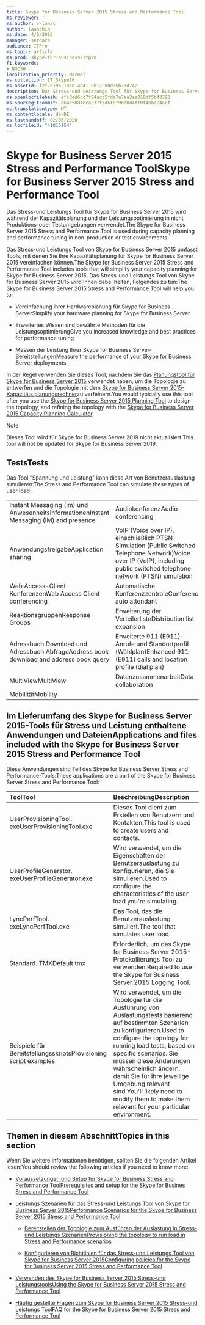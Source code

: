 ```yaml
---
title: Skype for Business Server 2015 Stress and Performance Tool
ms.reviewer: ''
ms.author: v-lanac
author: lanachin
ms.date: 4/6/2016
manager: serdars
audience: ITPro
ms.topic: article
ms.prod: skype-for-business-itpro
f1.keywords:
- NOCSH
localization_priority: Normal
ms.collection: IT_Skype16
ms.assetid: f2f7d19b-18c8-4a41-9b17-80d35b73d742
description: Das Stress-und Leistungs Tool für Skype for Business Server 2015 wird während der Kapazitätsplanung und der Leistungsoptimierung in nicht Produktions-oder Testumgebungen verwendet.
ms.openlocfilehash: efc3ed6cc7f24acc5fda7a7ae2ae818df5b43393
ms.sourcegitcommit: e64c50818cac37f3d6f0f96d0d4ff0f4bba24aef
ms.translationtype: MT
ms.contentlocale: de-DE
ms.lasthandoff: 02/06/2020
ms.locfileid: "41816154"
---
```

# <a name="skype-for-business-server-2015-stress-and-performance-tool"></a><span data-ttu-id="343e2-103">Skype for Business Server 2015 Stress and Performance Tool</span><span class="sxs-lookup"><span data-stu-id="343e2-103">Skype for Business Server 2015 Stress and Performance Tool</span></span>
 
<span data-ttu-id="343e2-104">Das Stress-und Leistungs Tool für Skype for Business Server 2015 wird während der Kapazitätsplanung und der Leistungsoptimierung in nicht Produktions-oder Testumgebungen verwendet.</span><span class="sxs-lookup"><span data-stu-id="343e2-104">The Skype for Business Server 2015 Stress and Performance Tool is used during capacity planning and performance tuning in non-production or test environments.</span></span>
  
<span data-ttu-id="343e2-105">Das Stress-und Leistungs Tool von Skype for Business Server 2015 umfasst Tools, mit denen Sie Ihre Kapazitätsplanung für Skype for Business Server 2015 vereinfachen können.</span><span class="sxs-lookup"><span data-stu-id="343e2-105">The Skype for Business Server 2015 Stress and Performance Tool includes tools that will simplify your capacity planning for Skype for Business Server 2015.</span></span> <span data-ttu-id="343e2-106">Das Stress-und Leistungs Tool von Skype for Business Server 2015 wird Ihnen dabei helfen, Folgendes zu tun:</span><span class="sxs-lookup"><span data-stu-id="343e2-106">The Skype for Business Server 2015 Stress and Performance Tool will help you to:</span></span>
  
- <span data-ttu-id="343e2-107">Vereinfachung ihrer Hardwareplanung für Skype for Business Server</span><span class="sxs-lookup"><span data-stu-id="343e2-107">Simplify your hardware planning for Skype for Business Server</span></span>
    
- <span data-ttu-id="343e2-108">Erweitertes Wissen und bewährte Methoden für die Leistungsoptimierung</span><span class="sxs-lookup"><span data-stu-id="343e2-108">Give you increased knowledge and best practices for performance tuning</span></span>
    
- <span data-ttu-id="343e2-109">Messen der Leistung Ihrer Skype for Business Server-Bereitstellungen</span><span class="sxs-lookup"><span data-stu-id="343e2-109">Measure the performance of your Skype for Business Server deployments</span></span>
    
<span data-ttu-id="343e2-110">In der Regel verwenden Sie dieses Tool, nachdem Sie das [Planungstool für Skype for Business Server 2015](../../management-tools/planning-tool/planning-tool.md) verwendet haben, um die Topologie zu entwerfen und die Topologie mit dem [Skype for Business Server 2015-Kapazitäts planungsrechner](../../management-tools/capacity-planning-calculator.md)zu verfeinern.</span><span class="sxs-lookup"><span data-stu-id="343e2-110">You would typically use this tool after you use the [Skype for Business Server 2015 Planning Tool](../../management-tools/planning-tool/planning-tool.md) to design the topology, and refining the topology with the [Skype for Business Server 2015 Capacity Planning Calculator](../../management-tools/capacity-planning-calculator.md).</span></span> 

> [!NOTE]
> <span data-ttu-id="343e2-111">Dieses Tool wird für Skype for Business Server 2019 nicht aktualisiert.</span><span class="sxs-lookup"><span data-stu-id="343e2-111">This tool will not be updated for Skype for Business Server 2019.</span></span>
  
## <a name="tests"></a><span data-ttu-id="343e2-112">Tests</span><span class="sxs-lookup"><span data-stu-id="343e2-112">Tests</span></span>

<span data-ttu-id="343e2-113">Das Tool "Spannung und Leistung" kann diese Art von Benutzerauslastung simulieren:</span><span class="sxs-lookup"><span data-stu-id="343e2-113">The Stress and Performance Tool can simulate these types of user load:</span></span>
  
|||
|:-----|:-----|
|<span data-ttu-id="343e2-114">Instant Messaging (im) und Anwesenheitsinformationen</span><span class="sxs-lookup"><span data-stu-id="343e2-114">Instant Messaging (IM) and presence</span></span>  <br/> |<span data-ttu-id="343e2-115">Audiokonferenz</span><span class="sxs-lookup"><span data-stu-id="343e2-115">Audio conferencing</span></span>  <br/> |
|<span data-ttu-id="343e2-116">Anwendungsfreigabe</span><span class="sxs-lookup"><span data-stu-id="343e2-116">Application sharing</span></span>  <br/> |<span data-ttu-id="343e2-117">VoIP (Voice over IP), einschließlich PTSN-Simulation (Public Switched Telephone Network)</span><span class="sxs-lookup"><span data-stu-id="343e2-117">Voice over IP (VoIP), including public switched telephone network (PTSN) simulation</span></span>  <br/> |
|<span data-ttu-id="343e2-118">Web Access-Client Konferenzen</span><span class="sxs-lookup"><span data-stu-id="343e2-118">Web Access Client conferencing</span></span>  <br/> |<span data-ttu-id="343e2-119">Automatische Konferenzzentrale</span><span class="sxs-lookup"><span data-stu-id="343e2-119">Conference auto attendant</span></span>  <br/> |
|<span data-ttu-id="343e2-120">Reaktionsgruppen</span><span class="sxs-lookup"><span data-stu-id="343e2-120">Response Groups</span></span>  <br/> |<span data-ttu-id="343e2-121">Erweiterung der Verteilerliste</span><span class="sxs-lookup"><span data-stu-id="343e2-121">Distribution list expansion</span></span>  <br/> |
|<span data-ttu-id="343e2-122">Adressbuch Download und Adressbuch Abfrage</span><span class="sxs-lookup"><span data-stu-id="343e2-122">Address book download and address book query</span></span>  <br/> |<span data-ttu-id="343e2-123">Erweiterte 911 (E911)-Anrufe und Standortprofil (Wählplan)</span><span class="sxs-lookup"><span data-stu-id="343e2-123">Enhanced 911 (E911) calls and location profile (dial plan)</span></span>  <br/> |
|<span data-ttu-id="343e2-124">MultiView</span><span class="sxs-lookup"><span data-stu-id="343e2-124">MultiView</span></span>  <br/> |<span data-ttu-id="343e2-125">Datenzusammenarbeit</span><span class="sxs-lookup"><span data-stu-id="343e2-125">Data collaboration</span></span>  <br/> |
|<span data-ttu-id="343e2-126">Mobilität</span><span class="sxs-lookup"><span data-stu-id="343e2-126">Mobility</span></span>  <br/> ||
   
## <a name="applications-and-files-included-with-the-skype-for-business-server-2015-stress-and-performance-tool"></a><span data-ttu-id="343e2-127">Im Lieferumfang des Skype for Business Server 2015-Tools für Stress und Leistung enthaltene Anwendungen und Dateien</span><span class="sxs-lookup"><span data-stu-id="343e2-127">Applications and files included with the Skype for Business Server 2015 Stress and Performance Tool</span></span>

<span data-ttu-id="343e2-128">Diese Anwendungen sind Teil des Skype for Business Server Stress and Performance-Tools:</span><span class="sxs-lookup"><span data-stu-id="343e2-128">These applications are a part of the Skype for Business Server Stress and Performance Tool:</span></span>
  
|<span data-ttu-id="343e2-129">**Tool**</span><span class="sxs-lookup"><span data-stu-id="343e2-129">**Tool**</span></span>|<span data-ttu-id="343e2-130">**Beschreibung**</span><span class="sxs-lookup"><span data-stu-id="343e2-130">**Description**</span></span>|
|:-----|:-----|
|<span data-ttu-id="343e2-131">UserProvisioningTool. exe</span><span class="sxs-lookup"><span data-stu-id="343e2-131">UserProvisioningTool.exe</span></span>  <br/> |<span data-ttu-id="343e2-132">Dieses Tool dient zum Erstellen von Benutzern und Kontakten.</span><span class="sxs-lookup"><span data-stu-id="343e2-132">This tool is used to create users and contacts.</span></span>  <br/> |
|<span data-ttu-id="343e2-133">UserProfileGenerator. exe</span><span class="sxs-lookup"><span data-stu-id="343e2-133">UserProfileGenerator.exe</span></span>  <br/> |<span data-ttu-id="343e2-134">Wird verwendet, um die Eigenschaften der Benutzerauslastung zu konfigurieren, die Sie simulieren.</span><span class="sxs-lookup"><span data-stu-id="343e2-134">Used to configure the characteristics of the user load you're simulating.</span></span>  <br/> |
|<span data-ttu-id="343e2-135">LyncPerfTool. exe</span><span class="sxs-lookup"><span data-stu-id="343e2-135">LyncPerfTool.exe</span></span>  <br/> |<span data-ttu-id="343e2-136">Das Tool, das die Benutzerauslastung simuliert.</span><span class="sxs-lookup"><span data-stu-id="343e2-136">The tool that simulates user load.</span></span>  <br/> |
|<span data-ttu-id="343e2-137">Standard. TMX</span><span class="sxs-lookup"><span data-stu-id="343e2-137">Default.tmx</span></span>  <br/> |<span data-ttu-id="343e2-138">Erforderlich, um das Skype for Business Server 2015-Protokollierungs Tool zu verwenden.</span><span class="sxs-lookup"><span data-stu-id="343e2-138">Required to use the Skype for Business Server 2015 Logging Tool.</span></span>  <br/> |
|<span data-ttu-id="343e2-139">Beispiele für Bereitstellungsskripts</span><span class="sxs-lookup"><span data-stu-id="343e2-139">Provisioning script examples</span></span>  <br/> |<span data-ttu-id="343e2-140">Wird verwendet, um die Topologie für die Ausführung von Auslastungstests basierend auf bestimmten Szenarien zu konfigurieren.</span><span class="sxs-lookup"><span data-stu-id="343e2-140">Used to configure the topology for running load tests, based on specific scenarios.</span></span> <span data-ttu-id="343e2-141">Sie müssen diese Änderungen wahrscheinlich ändern, damit Sie für ihre jeweilige Umgebung relevant sind.</span><span class="sxs-lookup"><span data-stu-id="343e2-141">You'll likely need to modify them to make them relevant for your particular environment.</span></span>  <br/> |
   
## <a name="topics-in-this-section"></a><span data-ttu-id="343e2-142">Themen in diesem Abschnitt</span><span class="sxs-lookup"><span data-stu-id="343e2-142">Topics in this section</span></span>

<span data-ttu-id="343e2-143">Wenn Sie weitere Informationen benötigen, sollten Sie die folgenden Artikel lesen:</span><span class="sxs-lookup"><span data-stu-id="343e2-143">You should review the following articles if you need to know more:</span></span>
  
- [<span data-ttu-id="343e2-144">Voraussetzungen und Setup für Skype for Business Stress and Performance Tool</span><span class="sxs-lookup"><span data-stu-id="343e2-144">Prerequisites and setup for the Skype for Busines Stress and Performance Tool</span></span>](prerequisites-and-setup.md)
    
- [<span data-ttu-id="343e2-145">Leistungs Szenarien für das Stress-und Leistungs Tool von Skype for Business Server 2015</span><span class="sxs-lookup"><span data-stu-id="343e2-145">Performance Scenarios for the Skype for Business Server 2015 Stress and Performance Tool</span></span>](scenarios.md)
    
  - [<span data-ttu-id="343e2-146">Bereitstellen der Topologie zum Ausführen der Auslastung in Stress-und Leistungs Szenarien</span><span class="sxs-lookup"><span data-stu-id="343e2-146">Provisioning the topology to run load in Stress and Performance scenarios</span></span>](provisioning-the-topology-to-run-load.md)
    
  - [<span data-ttu-id="343e2-147">Konfigurieren von Richtlinien für das Stress-und Leistungs Tool von Skype for Business Server 2015</span><span class="sxs-lookup"><span data-stu-id="343e2-147">Configuring policies for the Skype for Business Server 2015 Stress and Performance Tool</span></span>](configuring-policies.md)
    
- [<span data-ttu-id="343e2-148">Verwenden des Skype for Business Server 2015 Stress-und Leistungstools</span><span class="sxs-lookup"><span data-stu-id="343e2-148">Using the Skype for Business Server 2015 Stress and Performance Tool</span></span>](using-the-tool.md)
    
- [<span data-ttu-id="343e2-149">Häufig gestellte Fragen zum Skype for Business Server 2015 Stress-und Leistungs Tool</span><span class="sxs-lookup"><span data-stu-id="343e2-149">FAQ for the Skype for Business Server 2015 Stress and Performance Tool</span></span>](faq.md)
    

